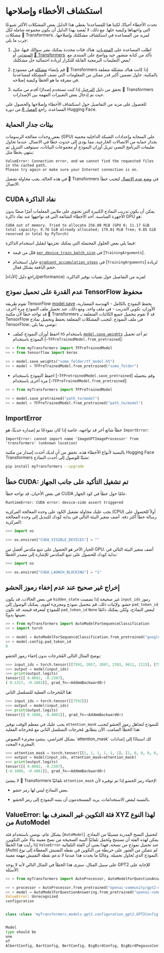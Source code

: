 # استكشاف الأخطاء وإصلاحها

تحدث الأخطاء أحيانًا، لكننا هنا للمساعدة! يغطي هذا الدليل بعض المشكلات الأكثر شيوعًا التي واجهناها وكيفية حلها. مع ذلك، لا يُقصد بهذا الدليل أن يكون مجموعة شاملة لكل مشكلات 🤗 Transformers. لمزيد من المساعدة في استكشاف مشكلتك وإصلاحها، جرب ما يلي:
<Youtube id="S2EEG3JIt2A"/>


1. اطلب المساعدة على [المنتديات](https://discuss.huggingface.co/). هناك فئات محددة يمكنك نشر سؤالك فيها، مثل [المبتدئين](https://discuss.huggingface.co/c/beginners/5) أو [🤗 Transformers](https://discuss.huggingface.co/c/transformers/9). تأكد من كتابة منشور جيد وواضح على المنتدى مع بعض التعليمات البرمجية القابلة للتكرار لزيادة احتمالية حل مشكلتك!
<Youtube id="_PAli-V4wj0"/>

2. قم بإنشاء [مشكلة](https://github.com/huggingface/transformers/issues/new/choose) في مستودع 🤗 Transformers إذا كانت هناك مشكلة متعلقة بالمكتبة. حاول تضمين أكبر قدر ممكن من المعلومات التي تصف المشكلة لمساعدتنا في معرفة ما هو الخطأ وكيفية إصلاحه.

3. تحقق من دليل [الترحيل](migration) إذا كنت تستخدم إصدارًا أقدم من مكتبة 🤗 Transformers حيث تم إدخال بعض التغييرات المهمة بين الإصدارات.


للحصول على مزيد من التفاصيل حول استكشاف الأخطاء وإصلاحها والحصول على المساعدة، راجع [الفصل 8](https://huggingface.co/course/chapter8/1?fw=pt) من دورة Hugging Face.

## بيئات جدار الحماية

بعض وحدات معالجة الرسومات (GPU) على السحابة وإعدادات الشبكة الداخلية محمية بجدار حماية من الاتصالات الخارجية، مما يؤدي إلى حدوث خطأ في الاتصال. عندما تحاول تعليمات البرنامج النصي تنزيل أوزان النموذج أو مجموعات البيانات، سيتوقف التنزيل ثم ينتهي بخطأ مثل:

```
ValueError: Connection error, and we cannot find the requested files in the cached path.
Please try again or make sure your Internet connection is on.
```

في هذه الحالة، يجب محاولة تشغيل 🤗 Transformers في [وضع عدم الاتصال](installation#offline-mode) لتجنب خطأ الاتصال.

## CUDA نفاد الذاكرة

يمكن أن يكون تدريب النماذج الكبيرة التي تحتوي على ملايين المعلمات أمرًا صعبًا بدون الأجهزة المناسبة. أحد الأخطاء الشائعة التي قد تواجهها عند نفاد ذاكرة GPU هو:

```
CUDA out of memory. Tried to allocate 256.00 MiB (GPU 0; 11.17 GiB total capacity; 9.70 GiB already allocated; 179.81 MiB free; 9.85 GiB reserved in total by PyTorch)
```

فيما يلي بعض الحلول المحتملة التي يمكنك تجربتها لتقليل استخدام الذاكرة:

- قلل من قيمة [`per_device_train_batch_size`](main_classes/trainer#transformers.TrainingArguments.per_device_train_batch_size) في [`TrainingArguments`].

- حاول استخدام [`gradient_accumulation_steps`](main_classes/trainer#transformers.TrainingArguments.gradient_accumulation_steps) في [`TrainingArguments`] لزيادة حجم الدُفعة بشكل فعال.

<Tip>
راجع دليل [الأداء](performance) لمزيد من التفاصيل حول تقنيات توفير الذاكرة.
</Tip>

## عدم القدرة على تحميل نموذج TensorFlow محفوظ

تقوم طريقة TensorFlow [model.save](https://www.tensorflow.org/tutorials/keras/save_and_load#save_the_entire_model) بحفظ النموذج بالكامل - الهندسة المعمارية، الأوزان، تكوين التدريب - في ملف واحد. ومع ذلك، عند تحميل ملف النموذج مرة أخرى، قد تواجه خطأ لأن مكتبة 🤗 Transformers قد لا تقوم بتحميل جميع الكائنات المتعلقة بـ TensorFlow في ملف النموذج. لتجنب المشكلات  المتعلقة بحفظ وتحميل نماذج TensorFlow، نوصي بما يلي:

- احفظ أوزان النموذج كملف `h5` باستخدام [`model.save_weights`](https://www.tensorflow.org/tutorials/keras/save_and_load#save_the_entire_model) ثم أعد تحميل النموذج باستخدام [`~TFPreTrainedModel.from_pretrained`]:

```python
>> > from myTransformers import TFPreTrainedModel
>> > from tensorflow import keras

>> > model.save_weights("some_folder/tf_model.h5")
>> > model = TFPreTrainedModel.from_pretrained("some_folder")
```

- احفظ النموذج باستخدام [`~TFPretrainedModel.save_pretrained`] وقم بتحميله مرة أخرى باستخدام [`~TFPreTrainedModel.from_pretrained`]:

```python
>> > from myTransformers import TFPreTrainedModel

>> > model.save_pretrained("path_to/model")
>> > model = TFPreTrainedModel.from_pretrained("path_to/model")
```

## ImportError

خطأ شائع آخر قد تواجهه، خاصة إذا كان نموذجًا تم إصداره حديثًا، هو `ImportError`:

```
ImportError: cannot import name 'ImageGPTImageProcessor' from 'transformers' (unknown location)
```

بالنسبة لأنواع الأخطاء هذه، تحقق من أن لديك أحدث إصدار من مكتبة Hugging Face Transformers مثبتًا للوصول إلى أحدث النماذج:

```bash
pip install myTransformers --upgrade
```

## خطأ CUDA: تم تشغيل التأكيد على جانب الجهاز

في بعض الأحيان، قد تواجه خطأ CUDA عامًا حول خطأ في كود الجهاز.

```
RuntimeError: CUDA error: device-side assert triggered
```

يجب عليك محاولة تشغيل الكود على وحدة المعالجة المركزية (CPU) أولاً للحصول على رسالة خطأ أكثر دقة. أضف متغير البيئة التالي في بداية كودك للتبديل إلى وحدة المعالجة المركزية:

```python
>>> import os

>>> os.environ["CUDA_VISIBLE_DEVICES"] = ""
```

الخيار الآخر هو الحصول على تتبع مكدس أفضل من GPU. أضف متغير البيئة التالي في بداية كودك للحصول على تتبع المكدس للإشارة إلى مصدر الخطأ:

```python
>>> import os

>>> os.environ["CUDA_LAUNCH_BLOCKING"] = "1"
```

## إخراج غير صحيح عند عدم إخفاء رموز الحشو

في بعض الحالات، قد يكون `hidden_state` غير صحيحة إذا تضمنت `input_ids` رموز حشو. ولإثبات ذلك، قم بتحميل نموذج ومجزىء لغوى. يمكنك الوصول إلى `pad_token_id` للنموذج لمعرفة قيمته. قد تكون `pad_token_id` `None` لبعض النماذج، ولكن يمكنك دائمًا تعيينها يدويًا.

```python
>> > from myTransformers import AutoModelForSequenceClassification
>> > import torch

>> > model = AutoModelForSequenceClassification.from_pretrained("google-bert/bert-base-uncased")
>> > model.config.pad_token_id
0
```

يوضح المثال التالي المُخرجات بدون إخفاء رموز الحشو:

```python
>>> input_ids = torch.tensor([[7592, 2057, 2097, 2393, 9611, 2115], [7592, 0, 0, 0, 0, 0]])
>>> output = model(input_ids)
>>> print(output.logits)
tensor([[ 0.0082, -0.2307],
[ 0.1317, -0.1683]], grad_fn=<AddmmBackward0>)
```

هنا المُخرجات الفعلية للتسلسل الثاني:

```python
>>> input_ids = torch.tensor([[7592]])
>>> output = model(input_ids)
>>> print(output.logits)
tensor([[-0.1008, -0.4061]], grad_fn=<AddmmBackward0>)
```

يجب عليك في معظم الوقت توفير `attention_mask` للنموذج لتجاهل رموز الحشو لتجنب هذا الخطأ الصامت. الآن يتطابق مُخرجات التسلسل الثاني مع مُخرجاته الفعلية:

<Tip>
بشكل افتراضي، ينشئ مجزىء النصوص `attention_mask` لك استنادًا إلى إعدادات المجزىء المحدد.
</Tip>

```python
>>> attention_mask = torch.tensor([[1, 1, 1, 1, 1, 1], [1, 0, 0, 0, 0, 0]])
>>> output = model(input_ids, attention_mask=attention_mask)
>>> print(output.logits)
tensor([[ 0.0082, -0.2307],
[-0.1008, -0.4061]], grad_fn=<AddmmBackward0>)
```

لا ينشئ 🤗 Transformers تلقائيًا `attention_mask` لإخفاء رمز الحشو إذا تم توفيره لأن:

- بعض النماذج ليس لها رمز حشو.

- بالنسبة لبعض الاستخدامات، يريد المستخدمون أن ينتبه النموذج إلى رمز الحشو.
## ValueError: فئة التكوين غير المعترف بها XYZ لهذا النوع من AutoModel

بشكل عام، نوصي باستخدام فئة [`AutoModel`] لتحميل النسخ المدربة مسبقًا من النماذج. يمكن لهذه الفئة أن تستنتج وتُحمل تلقائيًا البنية الصحيحة من نسخ معينة بناءً على التكوين. إذا رأيت هذا الخطأ `ValueError` عند تحميل نموذج من نسخة، فهذا يعني أن الفئة التلقائية (Auto) لم تتمكن من العثور على خريطة من التكوين في نقطة التفتيش المعطاة إلى نوع النموذج الذي تُحاول تحميله. وغالبًا ما يحدث هذا عندما لا تدعم نقطة التفتيش مهمة معينة.

على سبيل المثال، سترى هذا الخطأ في المثال التالي لأنه لا يوجد GPT2 للإجابة على الأسئلة:

```py
>> > from myTransformers import AutoProcessor, AutoModelForQuestionAnswering

>> > processor = AutoProcessor.from_pretrained("openai-community/gpt2-medium")
>> > model = AutoModelForQuestionAnswering.from_pretrained("openai-community/gpt2-medium")
ValueError: Unrecognized
configuration


class <class 'myTransformers.models.gpt2.configuration_gpt2.GPT2Config' > for this kind of AutoModel: AutoModelForQuestionAnswering.


Model
type should be
one
of
AlbertConfig, BartConfig, BertConfig, BigBirdConfig, BigBirdPegasusConfig, BloomConfig, ...
```
